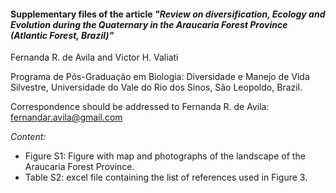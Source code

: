 #### Supplementary files of the article _"Review on diversification, Ecology and Evolution during the Quaternary in the Araucaria Forest Province (Atlantic Forest, Brazil)"_


Fernanda R. de Avila and Victor H. Valiati

Programa de Pós-Graduação em Biologia: Diversidade e Manejo de Vida Silvestre, Universidade do Vale do Rio dos Sinos, São Leopoldo, Brazil.

Correspondence should be addressed to Fernanda R. de Avila: fernandar.avila@gmail.com

_Content:_

* Figure S1: Figure with map and photographs of the landscape of the Araucaria Forest Province. 
* Table S2: excel file containing the list of references used in Figure 3. 
